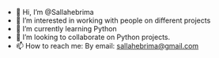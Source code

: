 - 👋 Hi, I’m @Sallahebrima
- 👀 I’m interested in working with people on different projects
- 🌱 I’m currently learning Python
- 💞️ I’m looking to collaborate on Python projects.
- 📫 How to reach me: By email: sallahebrima@gmail.com

<!---
Sallahebrima/Sallahebrima is a ✨ special ✨ repository because its `README.md` (this file) appears on your GitHub profile.
You can click the Preview link to take a look at your changes.
--->
